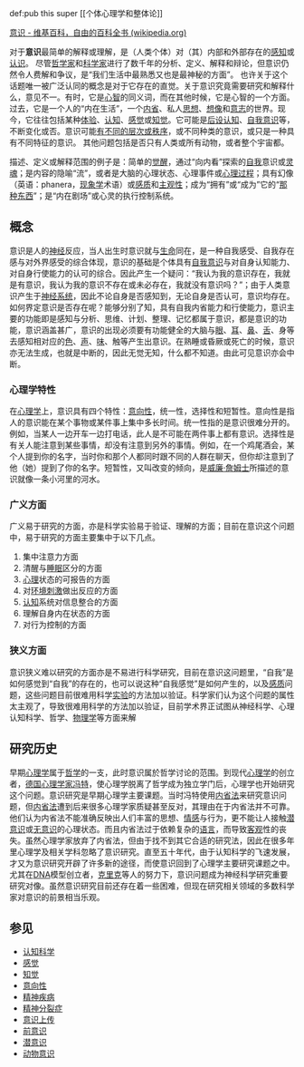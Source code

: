 def:pub this super [[个体心理学和整体论]]

[意识 - 维基百科，自由的百科全书 (wikipedia.org)](https://zh.wikipedia.org/wiki/%E6%84%8F%E8%AF%86)

对于**意识**最简单的解释或理解，是（人类个体）对（其）内部和外部存在的[感知](https://zh.wikipedia.org/wiki/%E6%84%9F%E6%83%85 "感情")或[认识](https://zh.wikipedia.org/wiki/%E8%AE%A4%E8%AF%86 "认识")。 尽管[哲学家](https://zh.wikipedia.org/wiki/%E5%93%B2%E5%AD%B8%E5%AE%B6 "哲学家")和[科学家](https://zh.wikipedia.org/wiki/%E7%A7%91%E5%AD%B8%E5%AE%B6 "科学家")进行了数千年的分析、定义、解释和辩论，但意识仍然令人费解和争议，是“我们生活中最熟悉又也是最神秘的方面”。 也许关于这个话题唯一被广泛认同的概念是对于它存在的直觉。关于意识究竟需要研究和解释什么，意见不一。有时，它是[心智](https://zh.wikipedia.org/wiki/%E5%BF%83%E6%99%BA "心智")的同义词，而在其他时候，它是心智的一个方面。过去，它是一个人的“内在生活”，一个[内省](https://zh.wikipedia.org/wiki/%E5%86%85%E7%9C%81 "内省")、私人[思想](https://zh.wikipedia.org/wiki/%E6%80%9D%E6%83%B3 "思想")、[想像](https://zh.wikipedia.org/wiki/%E6%83%B3%E5%83%8F "想像")和[意志](https://zh.wikipedia.org/wiki/%E6%84%8F%E5%BF%97_(%E5%BF%83%E7%90%86%E5%AD%B8) "意志 (心理学)")的世界。现今，它往往包括某种[体验](https://zh.wikipedia.org/wiki/%E9%AB%94%E9%A9%97 "体验")、[认知](https://zh.wikipedia.org/wiki/%E8%AA%8D%E7%9F%A5 "认知")、[感觉](https://zh.wikipedia.org/wiki/%E6%84%9F%E8%A6%BA "感觉")或[知觉](https://zh.wikipedia.org/wiki/%E6%84%9F%E7%9F%A5 "感知")。它可能是[后设认知](https://zh.wikipedia.org/wiki/%E5%BE%8C%E8%A8%AD%E8%AA%8D%E7%9F%A5 "后设认知")、[自我意识](https://zh.wikipedia.org/wiki/%E8%87%AA%E6%88%91%E6%84%8F%E8%AD%98_(%E5%93%B2%E5%AD%B8) "自我意识 (哲学)")等，不断变化或否。意识可能[有不同的层次或秩序](https://zh.wikipedia.org/wiki/%E6%84%8F%E8%AF%86%E7%9A%84%E9%AB%98%E9%98%B6%E7%90%86%E8%AE%BA "意识的高阶理论")，或不同种类的意识，或只是一种具有不同特征的意识。 其他问题包括是否只有人类或所有动物，或者整个宇宙都。

描述、定义或解释范围的例子是：简单的[觉醒](https://zh.wikipedia.org/wiki/%E6%B8%85%E9%86%92 "清醒")，通过“向内看”探索的[自我](https://zh.wikipedia.org/wiki/%E8%87%AA%E6%88%91 "自我")意识或[灵魂](https://zh.wikipedia.org/wiki/%E9%9D%88%E9%AD%82 "灵魂")；是内容的隐喻“流”，或者是大脑的心理状态、心理事件或[心理过程](https://zh.wikipedia.org/wiki/%E8%AA%8D%E7%9F%A5 "认知")；具有幻像（英语：phanera，[现象学](https://zh.wikipedia.org/wiki/%E7%8F%BE%E8%B1%A1%E5%AD%B8 "现象学")术语）或[感质](https://zh.wikipedia.org/wiki/%E6%84%9F%E8%B4%A8 "感质")和[主观性](https://zh.wikipedia.org/wiki/%E4%B8%BB%E8%A7%82%E6%80%A7 "主观性")；成为“拥有”或“成为”它的“[那种东西](https://zh.wikipedia.org/wiki/%E8%AE%8A%E6%88%90%E8%9D%99%E8%9D%A0%E6%9C%83%E6%80%8E%E6%A8%A3%EF%BC%9F "变成蝙蝠会怎样？")”；是“内在剧场”或心灵的执行控制系统。


## 概念

意识是人的[神经](https://zh.wikipedia.org/wiki/%E7%A5%9E%E7%BB%8F "神经")反应，当人出生时意识就与[生命](https://zh.wikipedia.org/wiki/%E7%94%9F%E5%91%BD "生命")同在，是一种自我感受、自我存在感与对外界感受的综合体现，意识的基础是个体具有[自我意识](https://zh.wikipedia.org/wiki/%E8%87%AA%E6%88%91%E6%84%8F%E8%AF%86 "自我意识")与对自身认知能力、对自身行使能力的认可的综合。因此产生一个疑问：“我认为我的意识存在，我就是有意识，我认为我的意识不存在或未必存在，我就没有意识吗？”；由于人类意识产生于[神经系统](https://zh.wikipedia.org/wiki/%E7%A5%9E%E7%BB%8F%E7%B3%BB%E7%BB%9F "神经系统")，因此不论自身是否感知到，无论自身是否认可，意识均存在。如何界定意识是否存在呢？能够分别了知，具有自我内省能力和行使能力，意识主要的功能即是感知与分析、思维、计划、整理、记忆都属于意识，都是意识的功能，意识涵盖甚广，意识的出现必须要有功能健全的大脑与[眼](https://zh.wikipedia.org/wiki/%E7%9C%BC "眼")、[耳](https://zh.wikipedia.org/wiki/%E8%80%B3 "耳")、[鼻](https://zh.wikipedia.org/wiki/%E9%BC%BB "鼻")、[舌](https://zh.wikipedia.org/wiki/%E8%88%8C "舌")、身等去感知相对应的[色](https://zh.wikipedia.org/wiki/%E8%89%B2 "色")、[声](https://zh.wikipedia.org/wiki/%E8%81%B2 "声")、[味](https://zh.wikipedia.org/wiki/%E5%91%B3 "味")、触等产生出意识。在熟睡或昏厥或死亡的时候，意识亦无法生成，也就是中断的，因此无觉无知，什么都不知道。由此可见意识亦会中断。

### 心理学特性

在[心理学](https://zh.wikipedia.org/wiki/%E5%BF%83%E7%90%86%E5%AD%A6 "心理学")上，意识具有四个特性：[意向性](https://zh.wikipedia.org/wiki/%E6%84%8F%E5%90%91%E6%80%A7 "意向性")，统一性，选择性和短暂性。意向性是指人的意识能在某个事物或某件事上集中多长时间。统一性指的是意识很难分开的。例如，当某人一边开车一边打电话，此人是不可能在两件事上都有意识。选择性是有关人能注意到某些事情，却没有注意到另外的事情。例如，在一个鸡尾酒会，某个人提到你的名字，当时你和那个人都同时跟不同的人群在聊天，但你却注意到了他（她）提到了你的名字。短暂性，又叫改变的倾向，是[威廉·詹姆士](https://zh.wikipedia.org/wiki/%E5%A8%81%E5%BB%89%C2%B7%E8%A9%B9%E5%A7%86%E5%A3%AB "威廉·詹姆士")所描述的意识就像一条小河里的河水。

### 广义方面
广义易于研究的方面，亦是科学实验易于验证、理解的方面；目前在意识这个问题中，易于研究的方面主要集中于以下几点。

1.  集中注意力方面
2.  清醒与[睡眠](https://zh.wikipedia.org/wiki/%E7%9D%A1%E7%9C%A0 "睡眠")区分的方面
3.  [心理](https://zh.wikipedia.org/wiki/%E5%BF%83%E7%90%86 "心理")状态的可报告的方面
4.  对[环境刺激](https://zh.wikipedia.org/wiki/%E7%92%B0%E5%A2%83%E5%88%BA%E6%BF%80 "环境刺激")做出反应的方面
5.  [认知](https://zh.wikipedia.org/wiki/%E8%AE%A4%E7%9F%A5 "认知")系统对信息整合的方面
6.  理解自身内在状态的方面
7.  对行为控制的方面

### 狭义方面

意识狭义难以研究的方面亦是不易进行科学研究，目前在意识这问题里，“自我”是如何感觉到“自我”的存在的，也可以说这种“自我感觉”是如何产生的，以及[感质](https://zh.wikipedia.org/wiki/%E6%84%9F%E8%B4%A8 "感质")问题，这些问题目前很难用科学[实验](https://zh.wikipedia.org/wiki/%E5%AE%9E%E9%AA%8C "实验")的方法加以验证。科学家们认为这个问题的属性太主观了，导致很难用科学的方法加以验证，目前学术界正试图从神经科学、心理认知科学、哲学、[物理学](https://zh.wikipedia.org/wiki/%E7%89%A9%E7%90%86%E5%AD%A6 "物理学")等方面来解

## 研究历史

早期[心理学](https://zh.wikipedia.org/wiki/%E5%BF%83%E7%90%86%E5%AD%A6 "心理学")属于[哲学](https://zh.wikipedia.org/wiki/%E5%93%B2%E5%AD%A6 "哲学")的一支，此时意识属於哲学讨论的范围。到现代[心理学](https://zh.wikipedia.org/wiki/%E5%BF%83%E7%90%86%E5%AD%A6 "心理学")的创立者，[德国](https://zh.wikipedia.org/wiki/%E5%BE%B7%E5%9B%BD "德国")[心理学家](https://zh.wikipedia.org/wiki/%E5%BF%83%E7%90%86%E5%AD%A6%E5%AE%B6 "心理学家")[冯特](https://zh.wikipedia.org/wiki/%E5%86%AF%E7%89%B9 "冯特")，使心理学脱离了哲学成为独立学门后，心理学也开始研究这个问题。意识研究是早期心理学主要课题。当时冯特使用[内省法](https://zh.wikipedia.org/wiki/%E5%86%85%E7%9C%81%E6%B3%95 "内省法")来研究意识问题，但[内省法](https://zh.wikipedia.org/wiki/%E5%86%85%E7%9C%81%E6%B3%95 "内省法")遭到后来很多心理学家质疑甚至反对，其理由在于内省法并不可靠。他们认为内省法不能准确反映出人们丰富的思想、[情感](https://zh.wikipedia.org/wiki/%E6%83%85%E6%84%9F "情感")与行为，更不能让人接触[潜意识](https://zh.wikipedia.org/wiki/%E6%BD%9B%E6%84%8F%E8%AD%98 "潜意识")或[无意识](https://zh.wikipedia.org/wiki/%E6%97%A0%E6%84%8F%E8%AF%86 "无意识")的心理状态。而且内省法过于依赖复杂的[语言](https://zh.wikipedia.org/wiki/%E8%AF%AD%E8%A8%80 "语言")，而导致[客观](https://zh.wikipedia.org/wiki/%E5%AE%A2%E8%A7%80 "客观")性的丧失。虽然心理学家放弃了内省法，但由于找不到其它合适的研究法，因此在很多年里心理学及相关学科忽略了意识研究。直至五十年代，由于认知科学的飞速发展，才又为意识研究开辟了许多新的途径，而使意识回到了心理学主要研究课题之中。尤其在[DNA](https://zh.wikipedia.org/wiki/DNA "DNA")模型创立者，[克里克](https://zh.wikipedia.org/wiki/%E4%BD%9B%E6%9C%97%E8%A5%BF%E6%96%AF%C2%B7%E5%85%8B%E9%87%8C%E5%85%8B "佛朗西斯·克里克")等人的努力下，意识问题成为神经科学研究重要研究对像。虽然意识研究目前还存在着一些困难，但现在研究相关领域的多数科学家对意识的前景相当乐观。

## 参见

-   [认知科学](https://zh.wikipedia.org/wiki/%E8%AE%A4%E7%9F%A5%E7%A7%91%E5%AD%A6 "认知科学")
-   [感觉](https://zh.wikipedia.org/wiki/%E6%84%9F%E8%A6%BA "感觉")
-   [知觉](https://zh.wikipedia.org/wiki/%E7%9F%A5%E8%A7%89 "知觉")
-   [意向性](https://zh.wikipedia.org/wiki/%E6%84%8F%E5%90%91%E6%80%A7 "意向性")
-   [精神疾病](https://zh.wikipedia.org/wiki/%E7%B2%BE%E7%A5%9E%E7%96%BE%E7%97%85 "精神疾病")
-   [精神分裂症](https://zh.wikipedia.org/wiki/%E7%B2%BE%E7%A5%9E%E5%88%86%E8%A3%82%E7%97%87 "精神分裂症")
-   [意识上传](https://zh.wikipedia.org/wiki/%E6%84%8F%E8%AF%86%E4%B8%8A%E4%BC%A0 "意识上传")
-   [前意识](https://zh.wikipedia.org/wiki/%E5%89%8D%E6%84%8F%E8%AF%86 "前意识")
-   [潜意识](https://zh.wikipedia.org/wiki/%E6%BD%9B%E6%84%8F%E8%AD%98 "潜意识")
-   [动物意识](https://zh.wikipedia.org/wiki/%E5%8B%95%E7%89%A9%E6%84%8F%E8%AD%98 "动物意识")